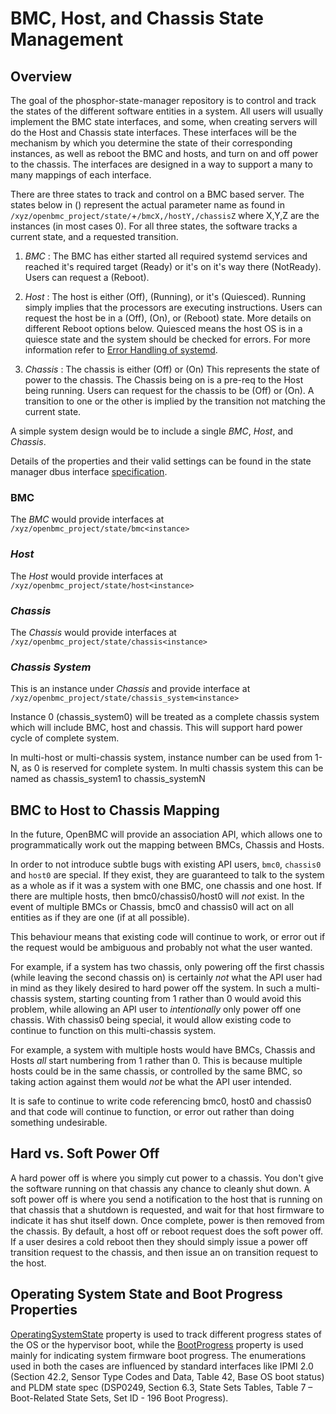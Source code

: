 # BMC, Host, and Chassis State Management

## Overview

The goal of the phosphor-state-manager repository is to control and track the
states of the different software entities in a system. All users will usually
implement the BMC state interfaces, and some, when creating servers will do the
Host and Chassis state interfaces. These interfaces will be the mechanism by
which you determine the state of their corresponding instances, as well as
reboot the BMC and hosts, and turn on and off power to the chassis. The
interfaces are designed in a way to support a many to many mappings of each
interface.

There are three states to track and control on a BMC based server. The states
below in () represent the actual parameter name as found in
`/xyz/openbmc_project/state/`+`/bmcX,/hostY,/chassisZ` where X,Y,Z are the
instances (in most cases 0). For all three states, the software tracks a
current state, and a requested transition.

1. _BMC_ : The BMC has either started all required systemd services and reached
   it's required target (Ready) or it's on it's way there (NotReady). Users can
   request a (Reboot).

2. _Host_ : The host is either (Off), (Running), or it's (Quiesced).
   Running simply implies that the processors are executing instructions. Users
   can request the host be in a (Off), (On), or (Reboot) state. More details on
   different Reboot options below.
   Quiesced means the host OS is in a quiesce state and the system should be
   checked for errors. For more information refer to
   [Error Handling of systemd][1].

3. _Chassis_ : The chassis is either (Off) or (On)
   This represents the state of power to the chassis. The Chassis being on
   is a pre-req to the Host being running. Users can request for the chassis to
   be (Off) or (On). A transition to one or the other is implied by the
   transition not matching the current state.

A simple system design would be to include a single _BMC_, _Host_, and
_Chassis_.

Details of the properties and their valid settings can be found in the state
manager dbus interface [specification][2].

### BMC

The _BMC_ would provide interfaces at
`/xyz/openbmc_project/state/bmc<instance>`

### _Host_

The _Host_ would provide interfaces at
`/xyz/openbmc_project/state/host<instance>`

### _Chassis_

The _Chassis_ would provide interfaces at
`/xyz/openbmc_project/state/chassis<instance>`

### _Chassis System_

This is an instance under _Chassis_ and provide interface at
`/xyz/openbmc_project/state/chassis_system<instance>`

Instance 0 (chassis_system0) will be treated as a complete chassis system
which will include BMC, host and chassis. This will support hard power
cycle of complete system.

In multi-host or multi-chassis system, instance number can be used from
1-N, as 0 is reserved for complete system. In multi chassis system this
can be named as chassis_system1 to chassis_systemN

## BMC to Host to Chassis Mapping

In the future, OpenBMC will provide an association API, which allows one
to programmatically work out the mapping between BMCs, Chassis and Hosts.

In order to not introduce subtle bugs with existing API users, `bmc0`,
`chassis0` and `host0` are special. If they exist, they are guaranteed to talk
to the system as a whole as if it was a system with one BMC, one chassis and
one host. If there are multiple hosts, then bmc0/chassis0/host0
will _not_ exist. In the event of multiple BMCs or Chassis, bmc0 and chassis0
will act on all entities as if they are one (if at all possible).

This behaviour means that existing code will continue to work, or error out
if the request would be ambiguous and probably not what the user wanted.

For example, if a system has two chassis, only powering off the first chassis
(while leaving the second chassis on) is certainly _not_ what the API user had
in mind as they likely desired to hard power off the system. In such a
multi-chassis system, starting counting from 1 rather than 0 would avoid this
problem, while allowing an API user to _intentionally_ only power off one
chassis. With chassis0 being special, it would allow existing code to continue
to function on this multi-chassis system.

For example, a system with multiple hosts would have BMCs, Chassis and Hosts
_all_ start numbering from 1 rather than 0. This is because multiple hosts
could be in the same chassis, or controlled by the same BMC, so taking action
against them would _not_ be what the API user intended.

It is safe to continue to write code referencing bmc0, host0 and
chassis0 and that code will continue to function, or error out rather than
doing something undesirable.

## Hard vs. Soft Power Off

A hard power off is where you simply cut power to a chassis. You don't give
the software running on that chassis any chance to cleanly shut down.
A soft power off is where you send a notification to the host that is running
on that chassis that a shutdown is requested, and wait for that host firmware
to indicate it has shut itself down. Once complete, power is then removed
from the chassis. By default, a host off or reboot request does the soft
power off. If a user desires a cold reboot then they should simply issue a
power off transition request to the chassis, and then issue an on transition
request to the host.

## Operating System State and Boot Progress Properties

[OperatingSystemState][3] property is used to track different progress states
of the OS or the hypervisor boot, while the [BootProgress][4] property is used
mainly for indicating system firmware boot progress. The enumerations used in
both the cases are influenced by standard interfaces like IPMI 2.0 (Section
42.2, Sensor Type Codes and Data, Table 42, Base OS boot status) and PLDM state
spec (DSP0249, Section 6.3, State Sets Tables, Table 7 – Boot-Related State
Sets, Set ID - 196 Boot Progress).

[1]: https://github.com/openbmc/docs/blob/master/architecture/openbmc-systemd.md#error-handling-of-systemd
[2]: https://github.com/openbmc/phosphor-dbus-interfaces/tree/master/yaml/xyz/openbmc_project/State/
[3]: https://github.com/openbmc/phosphor-dbus-interfaces/tree/master/yaml/xyz/openbmc_project/State/OperatingSystem/Status.interface.yaml
[4]: https://github.com/openbmc/phosphor-dbus-interfaces/tree/master/yaml/xyz/openbmc_project/State/Boot/Progress.interface.yaml
